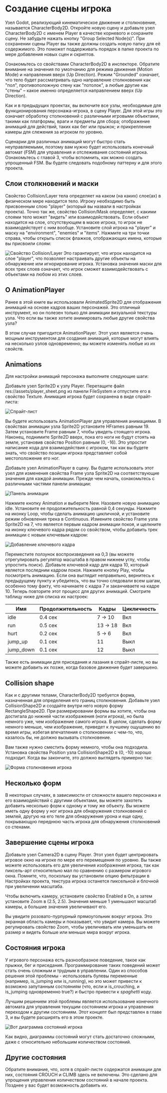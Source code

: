 # Создание сцены игрока

Узел Godot, реализующий кинематическое движение и столкновение, называется CharacterBody2D. Откройте новую сцену и добавьте узел CharacterBody2D с именем Player в качестве корневого и сохраните сцену. Не забудьте нажать кнопку "Group Selected Node(s)". При сохранении сцены Player вы также должны создать новую папку для её содержимого. Это поможет поддерживать порядок в папке проекта по мере добавления новых сцен и скриптов.

Ознакомьтесь со свойствами CharacterBody2D в инспекторе. Обратите внимание на значения по умолчанию для режима движения (Motion Mode) и направления вверх (Up Direction). Режим "Grounded" означает, что тело будет рассматривать одно направление столкновения как "пол", противоположную стену как "потолок", а любые другие как "стены" – какое именно определяется направлением вверх (Up Direction).

Как и в предыдущих проектах, вы включите все узлы, необходимые для функционирования персонажа-игрока, в сцену Player. Для этой игры это означает обработку столкновений с различными игровыми объектами, такими как платформы, враги и предметы для сбора; отображение анимаций для действий, таких как бег или прыжок; и прикрепление камеры для слежения за игроком по уровню.

Сценарии для различных анимаций могут быстро стать неуправляемыми, поэтому вам нужно будет использовать конечный автомат (FSM) для управления и отслеживания состояний игрока. Ознакомьтесь с главой 3, чтобы вспомнить, как можно создать упрощенный FSM. Вы будете следовать подобному паттерну и для этого проекта.

## Слои столкновений и маски

Свойство Collision/Layer тела определяет на каком (на каких) слое(ах) в физическом мире находится тело. Игроку необходимо быть присвоенным слою "player" (который вы назвали в настройках проекта). Точно так же, свойство Collision/Mask определяет, с какими слоями тело может "видеть" или взаимодействовать. Если объект находится на слое, отсутствующем в маске игрока, то игрок не взаимодействует с ним вообще.
Установите слой игрока на "player" и маску на "environment", "enemies" и "items". Нажмите на три точки справа, чтобы открыть список флажков, отображающих имена, которые вы присвоили слоям:

![Свойство Collision/Layer](/img/jungle-jump/4.jpg)
Это гарантирует, что игрок находится на слое "player", что позволяет настраивать другие объекты на обнаружение или игнорирование игрока. Установка значения маски для всех трех слоев означает, что игрок сможет взаимодействовать с объектами на любом из этих слоев.

## О AnimationPlayer
Ранее в этой книге вы использовали AnimatedSprite2D для отображения анимаций на основе кадров ваших персонажей. Это отличный инструмент, но он полезен только для анимации визуальной текстуры узла. Что если вы также хотите анимировать любые другие свойства узла?

В этом случае пригодится AnimationPlayer. Этот узел является очень мощным инструментом для создания анимаций, которые могут влиять на несколько узлов одновременно; вы можете изменять любые из их свойств.

## Animations
Для настройки анимаций персонажа выполните следующие шаги:

Добавьте узел Sprite2D к узлу Player. Перетащите файл res://assets/player_sheet.png из панели FileSystem и отпустите его в свойство Texture. Анимация игрока будет сохранена в виде спрайт-листа:

![Спрайт-лист](/img/jungle-jump/B19289_04_05.jpg)

Вы будете использовать AnimationPlayer для управления анимациями. В свойствах анимации узла Sprite2D установите HFrames равным 19. Затем установите Frame равным 7, чтобы увидеть стоящего игрока. Наконец, поднимите Sprite2D вверх, пока его ноги не будут стоять на земле, установив свойство Position равным (0, -16). Это упростит написание кода для взаимодействия с игроком, так как вы будете знать, что свойство позиции игрока представляет собой местоположение его ног.

Добавьте узел AnimationPlayer в сцену. Вы будете использовать этот узел для изменения свойства Frame узла Sprite2D на соответствующие значения для каждой анимации. Прежде чем начать, ознакомьтесь с различными частями панели анимации:

![Панель анимации](/img/jungle-jump/B19289_04_06.jpg)


Нажмите кнопку Animation и выберите New. Назовите новую анимацию idle.
Установите ее продолжительность равной 0,4 секунды. Нажмите на иконку Loop, чтобы сделать анимацию цикличной, и установите режим обновления трека в Continuous.
Измените свойство Frame узла Sprite2D на 7, что является первым кадром анимации покоя, и щелкните на иконку ключевого кадра рядом со свойством, чтобы добавить трек анимации с новым ключевым кадром:

![Добавление ключевого кадра](/img/jungle-jump/B19289_04_07.jpg)

Переместите ползунок воспроизведения на 0,3 (вы можете отрегулировать регулятор масштаба в правом нижнем углу, чтобы упростить поиск). Добавьте ключевой кадр для кадра 10, который является последним кадром покоя.
Нажмите кнопку Play, чтобы посмотреть анимацию. Если она выглядит неправильно, вернитесь к предыдущему пункту и убедитесь, что вы точно следовали всем шагам, особенно тому факту, что начинаете с кадра 7 и заканчиваете на кадре 10.
Теперь повторите этот процесс для других анимаций. Смотрите таблицу ниже для списка их настроек:

| Имя       | Продолжительность | Кадры        | Цикличность |
|-----------|-------------------|--------------|-------------|
| idle      | 0.4 сек           | 7 → 10       | Вкл         |
| run       | 0.5 сек           | 13 → 18      | Вкл         |
| hurt      | 0.2 сек           | 5 → 6        | Вкл         |
| jump_up   | 0.1 сек           | 11           | Выкл        |
| jump_down | 0.1 сек           | 12           | Выкл        |

Также есть анимации для приседания и лазания в спрайт-листе, но вы можете добавить их позже, когда базовое движение будет завершено.

## Collision shape

Как и с другими телами, CharacterBody2D требуется форма, назначенная для определения его границ столкновения. Добавьте узел CollisionShape2D и создайте внутри него новую форму RectangleShape2D. При размерировании формы вы хотите, чтобы она достигала до нижней части изображения (ноги игрока), но была немного уже, чем изображение самого игрока. В целом, сделать форму немного меньше, чем изображение, приведет к лучшему ощущению во время игры, избегая впечатления о столкновении с чем-то, что, казалось бы, не должно вызывать столкновение.

Вам также нужно сместить форму немного, чтобы она подходила. Установка свойства Position узла CollisionShape2D в (0, -10) хорошо подходит. Когда вы закончите, это должно выглядеть примерно так:

![Форма столкновения игрока](/img/jungle-jump/B19289_04_08.jpg)

## Несколько форм

В некоторых случаях, в зависимости от сложности вашего персонажа и его взаимодействий с другими объектами, вы можете захотеть добавить несколько форм к одному и тому же объекту. Вы можете иметь одну форму у ног игрока для обнаружения столкновений с землей, другую на его теле для обнаружения урона и еще одну, покрывающую переднюю часть игрока для обнаружения столкновений со стенами.

## Завершение сцены игрока
Добавьте узел Camera2D в сцену Player. Этот узел будет центрировать игровое окно на игроке по мере его перемещения по уровню. Вы также можете использовать его для увеличения изображения игрока, так как пиксель-арт относительно мал по сравнению с размером игрового окна. Помните, что, поскольку вы установили опцию фильтрации в Настройках проекта, текстура игрока останется пиксельной и блочной при увеличении масштаба.

Чтобы включить камеру, установите свойство Enabled в On, а затем установите Zoom в (2.5, 2.5). Значения меньше 1 уменьшают масштаб камеры, а большие значения увеличивают его.

Вы увидите розовато-пурпурный прямоугольник вокруг игрока. Это экранная область камеры и показывает, что увидит камера. Вы можете регулировать свойство Zoom, чтобы увеличивать или уменьшать ее размер и видеть больше или меньше мира вокруг игрока.

## Состояния игрока
У игрового персонажа есть разнообразное поведение, такое как прыжки, бег и приседания. Программирование таких поведений может стать очень сложным и трудным в управлении. Один из способов решения этой проблемы - использовать булевы переменные (например, is_jumping или is_running), но это может привести к возможно запутанным состояниям (что, если и is_crouching, и is_jumping одновременно true?) и быстро привести к _spaghetti_ коду.

Лучшим решением этой проблемы является использование конечного автомата для управления текущим состоянием игрока и управления переходом к другим состояниям. Этот концепт был представлен в главе 3, и вы будете расширять его в этом проекте.

![Вот диаграмма состояний игрока](/img/jungle-jump/B19289_04_09.jpg)

Как видно, диаграммы состояний могут стать достаточно сложными, даже с относительно небольшим количеством состояний.

## Другие состояния

Обратите внимание, что, хотя в спрайт-листе содержатся анимации для них, состояния CROUCH и CLIMB здесь не включены. Это сделано для упрощения управления количеством состояний в начале проекта. Позднее у вас будет возможность добавить их.